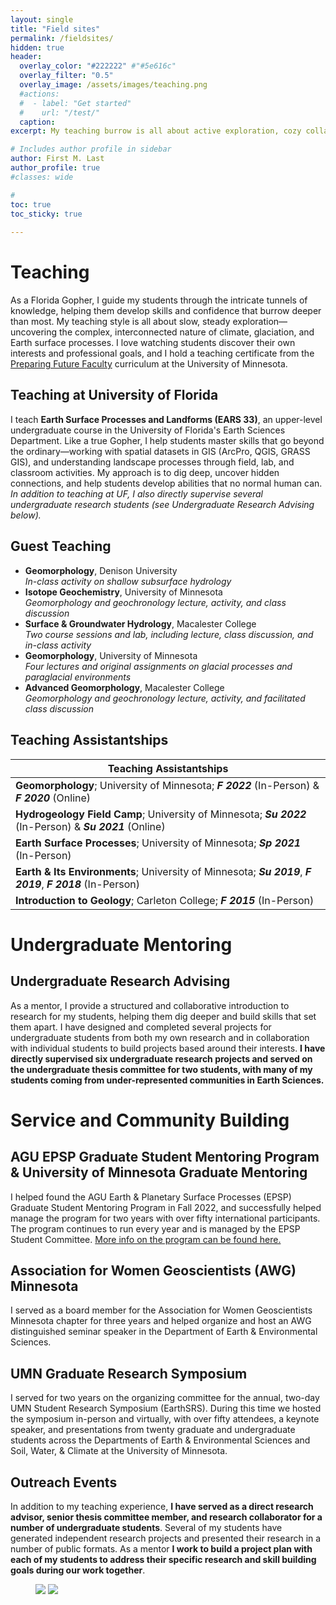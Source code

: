 ```yaml
---
layout: single
title: "Field sites"
permalink: /fieldsites/
hidden: true
header:
  overlay_color: "#222222" #"#5e616c"
  overlay_filter: "0.5"
  overlay_image: /assets/images/teaching.png
  #actions:
  #  - label: "Get started"
  #    url: "/test/"
  caption:
excerpt: My teaching burrow is all about active exploration, cozy collaboration, and making sure every student feels at home. Whether you’re slow and steady or quick on your feet, I’m here to help you reach your goals—one sandy step at a time!

# Includes author profile in sidebar
author: First M. Last
author_profile: true
#classes: wide

#  
toc: true
toc_sticky: true  
      
---
```

# Teaching
As a Florida Gopher, I guide my students through the intricate tunnels of knowledge, helping them develop skills and confidence that burrow deeper than most. My teaching style is all about slow, steady exploration—uncovering the complex, interconnected nature of climate, glaciation, and Earth surface processes. I love watching students discover their own interests and professional goals, and I hold a teaching certificate from the [Preparing Future Faculty](https://cei.umn.edu/programs/preparing-future-faculty-program) curriculum at the University of Minnesota.

## Teaching at University of Florida

I teach **Earth Surface Processes and Landforms (EARS 33)**, an upper-level undergraduate course in the University of Florida's Earth Sciences Department. Like a true Gopher, I help students master skills that go beyond the ordinary—working with spatial datasets in GIS (ArcPro, QGIS, GRASS GIS), and understanding landscape processes through field, lab, and classroom activities. My approach is to dig deep, uncover hidden connections, and help students develop abilities that no normal human can. <i>In addition to teaching at UF, I also directly supervise several undergraduate research students (see Undergraduate Research Advising below).</i>

## Guest Teaching

<ul>
<li><b>Geomorphology</b>, Denison University<br>
<i>In-class activity on shallow subsurface hydrology</i></li>
<li><b>Isotope Geochemistry</b>, University of Minnesota<br>
<i>Geomorphology and geochronology lecture, activity, and class discussion</i></li>
<li><b>Surface & Groundwater Hydrology</b>, Macalester College<br>
<i>Two course sessions and lab, including lecture, class discussion, and in-class activity</i></li>
<li><b>Geomorphology</b>, University of Minnesota<br>
<i>Four lectures and original assignments on glacial processes and paraglacial environments</i></li>
<li><b>Advanced Geomorphology</b>, Macalester College<br>
<i>Geomorphology and geochronology lecture, activity, and facilitated class discussion</i></li>
</ul>

## Teaching Assistantships

|Teaching Assistantships | 
| ------- |
|**Geomorphology**; University of Minnesota; <i>**F 2022**</i> (In-Person) & <i>**F 2020**</i> (Online)| 
|**Hydrogeology Field Camp**; University of Minnesota; <i>**Su 2022**</i> (In-Person) & <i>**Su 2021**</i> (Online)|
|**Earth Surface Processes**; University of Minnesota; <i>**Sp 2021**</i> (In-Person)|
|**Earth & Its Environments**; University of Minnesota; <i>**Su 2019**</i>, <i>**F 2019**</i>, <i>**F 2018**</i> (In-Person)|
|**Introduction to Geology**; Carleton College; <i>**F 2015**</i> (In-Person)|

# Undergraduate Mentoring
## Undergraduate Research Advising
As a mentor, I provide a structured and collaborative introduction to research for my students, helping them dig deeper and build skills that set them apart. I have designed and completed several projects for undergraduate students from both my own research and in collaboration with individual students to build projects based around their interests. **I have directly supervised six undergraduate research projects and served on the undergraduate thesis committee for two students, with many of my students coming from under-represented communities in Earth Sciences.**

# Service and Community Building
## AGU EPSP Graduate Student Mentoring Program & University of Minnesota Graduate Mentoring
I helped found the AGU Earth & Planetary Surface Processes (EPSP) Graduate Student Mentoring Program in Fall 2022, and successfully helped manage the program for two years with over fifty international participants. The program continues to run every year and is managed by the EPSP Student Committee. [More info on the program can be found here.](https://connect.agu.org/epsp/discussion/mentoring-program)

## Association for Women Geoscientists (AWG) Minnesota
I served as a board member for the Association for Women Geoscientists Minnesota chapter for three years and helped organize and host an AWG distinguished seminar speaker in the Department of Earth & Environmental Sciences.

## UMN Graduate Research Symposium
I served for two years on the organizing committee for the annual, two-day UMN Student Research Symposium (EarthSRS). During this time we hosted the symposium in-person and virtually, with over fifty attendees, a keynote speaker, and presentations from twenty graduate and undergraduate students across the Departments of Earth & Environmental Sciences and Soil, Water, & Climate at the University of Minnesota.

## Outreach Events
In addition to my teaching experience, **I have served as a direct research advisor, senior thesis committee member, and research collaborator for a number of undergraduate students**. Several of my students have generated independent research projects and presented their research in a number of public formats. As a mentor **I work to build a project plan with each of my students to address their specific research and skill building goals during our work together**.

<figure class="half">
	<img src="{{ site.baseurl }}/assets/images/field1.png">
	<img src="{{ site.baseurl }}/assets/images/field2.png">
	<figcaption></figcaption>
</figure>
